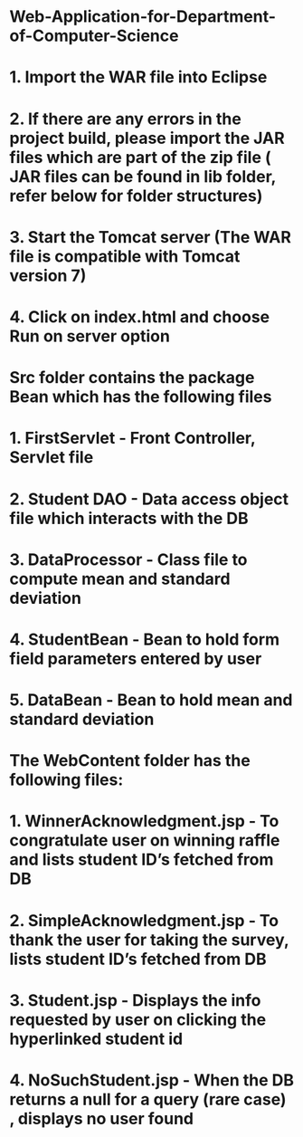 # Web-Application-for-Department-of-Computer-Science
# 1. Import the WAR file into Eclipse
# 2. If there are any errors in the project build, please import the JAR files which are part of the zip file ( JAR files can be found in lib folder, refer below for folder structures)

# 3. Start the Tomcat server (The WAR file is compatible with Tomcat version 7)

# 4. Click on index.html and choose Run on server option



# Src folder contains the package Bean which has the following files

# 1. FirstServlet - Front Controller, Servlet file

# 2. Student DAO - Data access object file which interacts with the DB

# 3. DataProcessor - Class file to compute mean and standard deviation

# 4. StudentBean - Bean to hold form field parameters entered by user

# 5. DataBean - Bean to hold mean and standard deviation


# The WebContent folder has the following files:

# 1. WinnerAcknowledgment.jsp - To congratulate user on winning raffle and lists student ID’s fetched from DB

# 2. SimpleAcknowledgment.jsp - To thank the user for taking the survey, lists student ID’s fetched from DB

# 3. Student.jsp - Displays the info requested by user on clicking the hyperlinked student id

# 4. NoSuchStudent.jsp - When the DB returns a null for a query (rare case) , displays no user found


